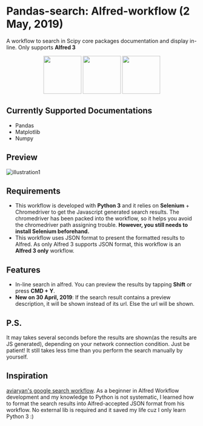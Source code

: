 # Pandas-search: Alfred-workflow (2 May, 2019)
A workflow to search in Scipy core packages documentation and display in-line. Only supports **Alfred 3**

<p align="center">
<img src="https://github.com/TonyWu20/Scipy-package-search-Alfred-workflow/blob/master/source_scipy/pandas.png?raw=true" height=100px>
<img src="https://upload.wikimedia.org/wikipedia/commons/thumb/0/01/Created_with_Matplotlib-logo.svg/1024px-Created_with_Matplotlib-logo.svg.png" height=100px>
<img src="https://github.com/TonyWu20/Scipy-package-search-Alfred-workflow/blob/master/source_scipy/numpy-logo-300.png?raw=true" height =100px>
</p>

## Currently Supported Documentations
- Pandas
- Matplotlib
- Numpy
## Preview
![illustration1](preview.gif)
## Requirements
* This workflow is developed with **Python 3** and it relies on **Selenium** + Chromedriver to get the Javascript generated search results. The chromedriver has been packed into the workflow, so it helps you avoid the chromedriver path assigning trouble. **However, you still needs to install Selenium beforehand.**
* This workflow uses JSON format to present the formatted results to Alfred. As only Alfred 3 supports JSON format, this workflow is an **Alfred 3 only** workflow.
## Features
- In-line search in alfred. You can preview the results by tapping **Shift** or press **CMD + Y**.
- **New on 30 April, 2019**: If the search result contains a preview description, it will be shown instead of its url. Else the url will be shown. 
## P.S.
It may takes several seconds before the results are shown(as the results are JS generated), depending on your network connection condition. Just be patient! It still takes less time than you perform the search manually by yourself.
## Inspiration
[aviaryan's google search workflow](https://github.com/aviaryan/alfred-google-search). As a beginner in Alfred Workflow development and my knowledge to Python is not systematic, I learned how to format the search results into Alfred-accepted JSON format from his workflow. No external lib is required and it saved my life cuz I only learn Python 3 :)

